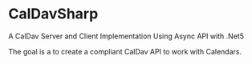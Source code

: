 # CalDavSharp
A CalDav Server and Client Implementation Using Async API with .Net5


The goal is a to create a compliant CalDav API to work with Calendars.
